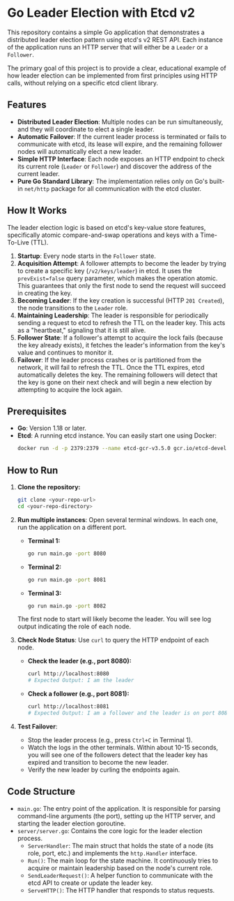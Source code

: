 # Go Leader Election with Etcd v2

This repository contains a simple Go application that demonstrates a distributed leader election pattern using etcd's v2 REST API. Each instance of the application runs an HTTP server that will either be a `Leader` or a `Follower`.

The primary goal of this project is to provide a clear, educational example of how leader election can be implemented from first principles using HTTP calls, without relying on a specific etcd client library.


## Features

- **Distributed Leader Election**: Multiple nodes can be run simultaneously, and they will coordinate to elect a single leader.
- **Automatic Failover**: If the current leader process is terminated or fails to communicate with etcd, its lease will expire, and the remaining follower nodes will automatically elect a new leader.
- **Simple HTTP Interface**: Each node exposes an HTTP endpoint to check its current role (`Leader` or `Follower`) and discover the address of the current leader.
- **Pure Go Standard Library**: The implementation relies only on Go's built-in `net/http` package for all communication with the etcd cluster.

## How It Works

The leader election logic is based on etcd's key-value store features, specifically atomic compare-and-swap operations and keys with a Time-To-Live (TTL).

1.  **Startup**: Every node starts in the `Follower` state.
2.  **Acquisition Attempt**: A follower attempts to become the leader by trying to create a specific key (`/v2/keys/leader`) in etcd. It uses the `prevExist=false` query parameter, which makes the operation atomic. This guarantees that only the first node to send the request will succeed in creating the key.
3.  **Becoming Leader**: If the key creation is successful (HTTP `201 Created`), the node transitions to the `Leader` role.
4.  **Maintaining Leadership**: The leader is responsible for periodically sending a request to etcd to refresh the TTL on the leader key. This acts as a "heartbeat," signaling that it is still alive.
5.  **Follower State**: If a follower's attempt to acquire the lock fails (because the key already exists), it fetches the leader's information from the key's value and continues to monitor it.
6.  **Failover**: If the leader process crashes or is partitioned from the network, it will fail to refresh the TTL. Once the TTL expires, etcd automatically deletes the key. The remaining followers will detect that the key is gone on their next check and will begin a new election by attempting to acquire the lock again.


## Prerequisites

- **Go**: Version 1.18 or later.
- **Etcd**: A running etcd instance. You can easily start one using Docker:
  ```sh
  docker run -d -p 2379:2379 --name etcd-gcr-v3.5.0 gcr.io/etcd-development/etcd:v3.5.0 /usr/local/bin/etcd --advertise-client-urls [http://0.0.0.0:2379](http://0.0.0.0:2379) --listen-client-urls [http://0.0.0.0:2379](http://0.0.0.0:2379)
  ```

## How to Run

1.  **Clone the repository:**
    ```sh
    git clone <your-repo-url>
    cd <your-repo-directory>
    ```

2.  **Run multiple instances**: Open several terminal windows. In each one, run the application on a different port.

    * **Terminal 1:**
        ```sh
        go run main.go -port 8080
        ```
    * **Terminal 2:**
        ```sh
        go run main.go -port 8081
        ```
    * **Terminal 3:**
        ```sh
        go run main.go -port 8082
        ```

    The first node to start will likely become the leader. You will see log output indicating the role of each node.

3.  **Check Node Status**: Use `curl` to query the HTTP endpoint of each node.

    * **Check the leader (e.g., port 8080):**
        ```sh
        curl http://localhost:8080
        # Expected Output: I am the leader
        ```

    * **Check a follower (e.g., port 8081):**
        ```sh
        curl http://localhost:8081
        # Expected Output: I am a follower and the leader is on port 8080
        ```

4.  **Test Failover**:
    - Stop the leader process (e.g., press `Ctrl+C` in Terminal 1).
    - Watch the logs in the other terminals. Within about 10-15 seconds, you will see one of the followers detect that the leader key has expired and transition to become the new leader.
    - Verify the new leader by curling the endpoints again.

## Code Structure

-   `main.go`: The entry point of the application. It is responsible for parsing command-line arguments (the port), setting up the HTTP server, and starting the leader election goroutine.
-   `server/server.go`: Contains the core logic for the leader election process.
    -   `ServerHandler`: The main struct that holds the state of a node (its role, port, etc.) and implements the `http.Handler` interface.
    -   `Run()`: The main loop for the state machine. It continuously tries to acquire or maintain leadership based on the node's current role.
    -   `SendLeaderRequest()`: A helper function to communicate with the etcd API to create or update the leader key.
    -   `ServeHTTP()`: The HTTP handler that responds to status requests.
